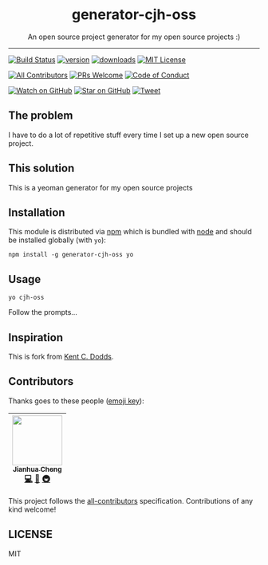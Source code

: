 <div align="center">
<h1>generator-cjh-oss</h1>

<p>An open source project generator for my open source projects :)</p>
</div>

<hr />

[![Build Status][build-badge]][build]
[![version][version-badge]][package]
[![downloads][downloads-badge]][npmtrends]
[![MIT License][license-badge]][LICENSE]

[![All Contributors](https://img.shields.io/badge/all_contributors-2-orange.svg?style=flat-square)](#contributors)
[![PRs Welcome][prs-badge]][prs]
[![Code of Conduct][coc-badge]][coc]

[![Watch on GitHub][github-watch-badge]][github-watch]
[![Star on GitHub][github-star-badge]][github-star]
[![Tweet][twitter-badge]][twitter]

## The problem

I have to do a lot of repetitive stuff every time I set up a new open source project.

## This solution

This is a yeoman generator for my open source projects

## Installation

This module is distributed via [npm][npm] which is bundled with [node][node] and should
be installed globally (with `yo`):

```
npm install -g generator-cjh-oss yo
```

## Usage

```
yo cjh-oss
```

Follow the prompts...

## Inspiration

This is fork from [Kent C. Dodds](https://github.com/kentcdodds).

## Contributors

Thanks goes to these people ([emoji key][emojis]):

<!-- ALL-CONTRIBUTORS-LIST:START - Do not remove or modify this section -->
| [<img src="https://avatars.githubusercontent.com/u/10795207?v=3" width="100px;"/><br /><sub>Jianhua Cheng</sub>](https://chengjianhua.github.io)<br />[💻](https://github.com/chengjianhua/generator-cjh-oss/commits?author=chengjianhua "Code") [📖](https://github.com/chengjianhua/generator-cjh-oss/commits?author=chengjianhua "Documentation") [🚇](#infra-chengjianhua "Infrastructure (Hosting, Build-Tools, etc)") |
| :---: |
<!-- ALL-CONTRIBUTORS-LIST:END -->

This project follows the [all-contributors][all-contributors] specification. Contributions of any kind welcome!

## LICENSE

MIT

[npm]: https://www.npmjs.com/
[node]: https://nodejs.org
[sindresorhus]: https://github.com/sindresorhus
[generator-nm]: https://github.com/sindresorhus/generator-nm
[build-badge]: https://img.shields.io/travis/chengjianhua/generator-cjh-oss.svg?style=flat-square
[build]: https://travis-ci.org/chengjianhua/generator-cjh-oss
[version-badge]: https://img.shields.io/npm/v/generator-cjh-oss.svg?style=flat-square
[package]: https://www.npmjs.com/package/generator-cjh-oss
[downloads-badge]: https://img.shields.io/npm/dm/generator-cjh-oss.svg?style=flat-square
[npmtrends]: http://www.npmtrends.com/generator-cjh-oss
[license-badge]: https://img.shields.io/npm/l/generator-cjh-oss.svg?style=flat-square
[license]: https://github.com/chengjianhua/generator-cjh-oss/blob/master/LICENSE
[prs-badge]: https://img.shields.io/badge/PRs-welcome-brightgreen.svg?style=flat-square
[prs]: http://makeapullrequest.com
[donate-badge]: https://img.shields.io/badge/$-support-green.svg?style=flat-square
[coc-badge]: https://img.shields.io/badge/code%20of-conduct-ff69b4.svg?style=flat-square
[coc]: https://github.com/chengjianhua/generator-cjh-oss/blob/master/other/CODE_OF_CONDUCT.md
[github-watch-badge]: https://img.shields.io/github/watchers/chengjianhua/generator-cjh-oss.svg?style=social
[github-watch]: https://github.com/chengjianhua/generator-cjh-oss/watchers
[github-star-badge]: https://img.shields.io/github/stars/chengjianhua/generator-cjh-oss.svg?style=social
[github-star]: https://github.com/chengjianhua/generator-cjh-oss/stargazers
[twitter]: https://twitter.com/intent/tweet?text=Check%20out%20generator-cjh-oss%20by%20%40chengjianhua%20https%3A%2F%2Fgithub.com%2Fchengjianhua%2Fgenerator-cjh-oss%20%F0%9F%91%8D
[twitter-badge]: https://img.shields.io/twitter/url/https/github.com/chengjianhua/generator-cjh-oss.svg?style=social
[emojis]: https://github.com/chengjianhua/all-contributors#emoji-key
[all-contributors]: https://github.com/chengjianhua/all-contributors
